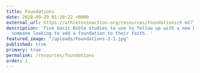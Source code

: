 ```yaml
---
title: Foundations
date: 2018-09-29 01:20:22 +0000
external_url: https://athletesinaction.org/resources/foundations/#.W67TbGhKjIU
description: 'Five basic Bible studies to use to follow up with a new believer or
  someone looking to add a foundation to their faith. '
featured_image: "/uploads/Foundations-3-1.jpg"
published: true
primary: true
permalink: /resources/foundations
order: 1
---
```

